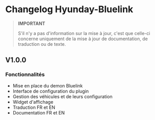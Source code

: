 # Changelog Hyunday-Bluelink

>**IMPORTANT**
>
> S'il n'y a pas d'information sur la mise à jour, c'est que celle-ci concerne uniquement de la mise à jour de documentation, de traduction ou de texte.

## V1.0.0

### Fonctionnalités

- Mise en place du demon Bluelink
- Interface de configuration du plugin
- Gestion des véhicules et de leurs configuration
- Widget d'affichage
- Traduction FR et EN
- Documentation FR et EN
